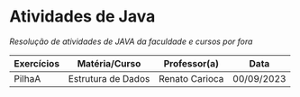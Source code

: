 # Atividades de Java
 _Resolução de atividades de JAVA da faculdade e cursos por fora_

Exercícios |  Matéria/Curso  |  Professor(a)  | Data
------| -----| ------| -------
PilhaA| Estrutura de Dados | Renato Carioca | 00/09/2023

